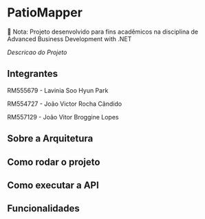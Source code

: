 # PatioMapper

📌 Nota: Projeto desenvolvido para fins acadêmicos na disciplina de Advanced Business Development with .NET

*Descricao do Projeto*

## Integrantes

RM555679 - Lavinia Soo Hyun Park

RM554727 - João Victor Rocha Cândido

RM557129 - João Vitor Broggine Lopes

## Sobre a Arquitetura

## Como rodar o projeto

## Como executar a API

## Funcionalidades
